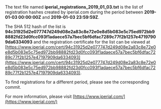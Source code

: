 The text file named **iperial_registrations_2019_01_03.txt** is the list of registration hashes created by iperial.com during the period between **2019-01-03 00:00:00Z** and **2019-01-03 23:59:59Z**.

The SHA 512 hash of the list is **94c31925d2e077747d249d08e2a83c8e72e0e8d5b083e5c75ed972bb98882fd23d0fcc093f1adaece57a7bec5bf6dfac7289c77f2b1257e47197909da6334093** and the registration certificate for the list can be viewed at [https://www.iperial.com/cert/94c31925d2e077747d249d08e2a83c8e72e0e8d5b083e5c75ed972bb98882fd23d0fcc093f1adaece57a7bec5bf6dfac7289c77f2b1257e47197909da6334093](https://www.iperial.com/cert/94c31925d2e077747d249d08e2a83c8e72e0e8d5b083e5c75ed972bb98882fd23d0fcc093f1adaece57a7bec5bf6dfac7289c77f2b1257e47197909da6334093).

To find registrations for a different period, please see the corresponding commit.

For more information, please visit [https://www.iperial.com/](https://www.iperial.com/)
